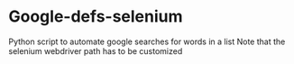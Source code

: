 # Google-defs-selenium
Python script to automate google searches for words in a list
Note that the selenium webdriver path has to be customized
